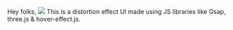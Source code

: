 Hey folks,
<img src="https://c.tenor.com/4BkYeeOwEUgAAAAC/waving-wave.gif"> 
This is a distortion effect UI made using JS libraries like  Gsap, three.js & hover-effect.js.

